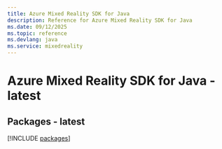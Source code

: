```yaml
---
title: Azure Mixed Reality SDK for Java
description: Reference for Azure Mixed Reality SDK for Java
ms.date: 09/12/2025
ms.topic: reference
ms.devlang: java
ms.service: mixedreality
---
```

# Azure Mixed Reality SDK for Java - latest
## Packages - latest
[!INCLUDE [packages](mixed-reality-index.md)]
